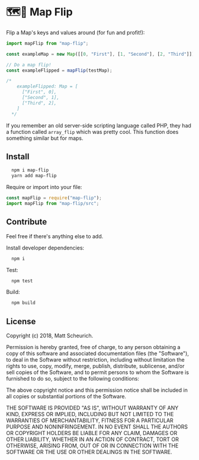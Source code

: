 # 🗺🔁 Map Flip

Flip a Map's keys and values around (for fun and profit!):

```javascript
import mapFlip from "map-flip";

const exampleMap = new Map([[0, "First"], [1, "Second"], [2, "Third"]]);

// Do a map flip!
const exampleFlipped = mapFlip(testMap);

/*
    exampleFlipped: Map = [
      ["First", 0],
      ["Second", 1],
      ["Third", 2],
    ]
  */
```

If you remember an old server-side scripting language called PHP, they had a function called `array_flip` which
was pretty cool. This function does something similar but for maps.

## Install

```sh
  npm i map-flip
  yarn add map-flip
```

Require or import into your file:

```javascript
const mapFlip = require("map-flip");
import mapFlip from "map-flip/src";
```

## Contribute

Feel free if there's anything else to add.

Install developer dependencies:

```sh
  npm i
```

Test:

```sh
  npm test
```

Build:

```sh
  npm build
```

## License

Copyright (c) 2018, Matt Scheurich.

Permission is hereby granted, free of charge, to any person obtaining a copy of this software and associated documentation files (the "Software"), to deal in the Software without restriction, including without limitation the rights to use, copy, modify, merge, publish, distribute, sublicense, and/or sell copies of the Software, and to permit persons to whom the Software is furnished to do so, subject to the following conditions:

The above copyright notice and this permission notice shall be included in all copies or substantial portions of the Software.

THE SOFTWARE IS PROVIDED "AS IS", WITHOUT WARRANTY OF ANY KIND, EXPRESS OR IMPLIED, INCLUDING BUT NOT LIMITED TO THE WARRANTIES OF MERCHANTABILITY, FITNESS FOR A PARTICULAR PURPOSE AND NONINFRINGEMENT. IN NO EVENT SHALL THE AUTHORS OR COPYRIGHT HOLDERS BE LIABLE FOR ANY CLAIM, DAMAGES OR OTHER LIABILITY, WHETHER IN AN ACTION OF CONTRACT, TORT OR OTHERWISE, ARISING FROM, OUT OF OR IN CONNECTION WITH THE SOFTWARE OR THE USE OR OTHER DEALINGS IN THE SOFTWARE.
